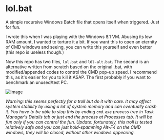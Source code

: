 # lol.bat
A simple recursive Windows Batch file that opens itself when triggered. Just for fun.

I wrote this when I was playing with the Windows 8.1 VM. Abusing its low RAM amount, I wanted to torture it a bit.
If you want this to open an eternity of CMD windows and seeing, you can write this yourself and even better (this repo is useless though.)

Now this repo has two files, `lol.bat` and `l0l-alt.bat`. The second is an alternative written from scratch based on the original .bat, with modified/appended codes to control the CMD pop-up speed. I recommend this, as it's easier for you to kill it ASAP. The first probably if you want to benchmark an unused/test PC.

![image](https://user-images.githubusercontent.com/87983017/204020251-7c403130-4ffd-47cf-9d81-c4dfda5f45fb.png)

*Warning: this seems perfectly for a troll but do it with care. It may affect system stability by using a lot of system memory and can eventually crash it. You have to be able to stop this by ending `cmd.exe` process tree in Task Manager's Details tab or just end the process at Processes tab. It will be fun only if you can control the fun.*
*Update: fortunately, this troll is tested relatively safe and you can just hold-spamming Alt-F4 on the CMD windows, they will be closed, without other windows appearing.*

